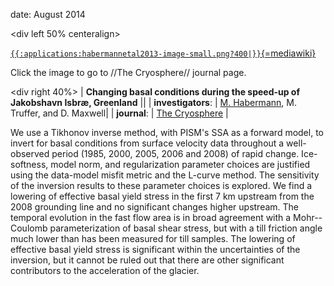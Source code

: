 date: August 2014

\<div left 50% centeralign\>


[`{{:applications:habermannetal2013-image-small.png?400|}}`{=mediawiki}](http://www.the-cryosphere.net/7/1679/2013/tc-7-1679-2013.html)


Click the image to go to //The Cryosphere// journal page.


\<div right 40%\> \| **Changing basal conditions during the speed-up
of Jakobshavn Isbræ, Greenland** \|\| \| **investigators**: \| [M.
Habermann](http://glaciers.gi.alaska.edu/people/habermann),
M. Truffer, and D. Maxwell\| \| **journal**: \| [The
Cryosphere](http://www.the-cryosphere.net/home.html) \|

We use a Tikhonov inverse method, with PISM\'s SSA as a forward model,
to invert for basal conditions from surface velocity data throughout a
well-observed period (1985, 2000, 2005, 2006 and 2008) of rapid change.
Ice-softness, model norm, and regularization parameter choices are
justified using the data-model misfit metric and the L-curve method. The
sensitivity of the inversion results to these parameter choices is
explored. We find a lowering of effective basal yield stress in the
first 7 km upstream from the 2008 grounding line and no significant
changes higher upstream. The temporal evolution in the fast flow area is
in broad agreement with a Mohr--Coulomb parameterization of basal shear
stress, but with a till friction angle much lower than has been measured
for till samples. The lowering of effective basal yield stress is
significant within the uncertainties of the inversion, but it cannot be
ruled out that there are other significant contributors to the
acceleration of the glacier.




